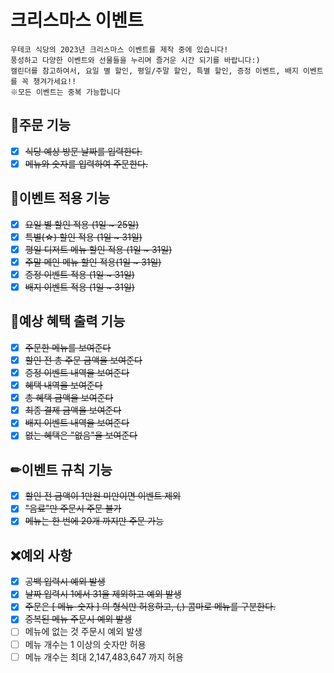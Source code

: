 # 크리스마스 이벤트
```
우테코 식당의 2023년 크리스마스 이벤트를 제작 중에 있습니다!
풍성하고 다양한 이벤트와 선물들을 누리며 즐거운 시간 되기를 바랍니다:)
캘린더를 참고하여서, 요일 별 할인, 평일/주말 할인, 특별 할인, 증정 이벤트, 배지 이벤트를 꼭 챙겨가세요!!
※모든 이벤트는 중복 가능합니다
```


## 📜주문 기능
- [x] ~~식당 예상 방문 날짜를 입력한다.~~  
- [x] ~~메뉴와 숫자를 입력하여 주문한다.~~

## 🎈이벤트 적용 기능
- [x] ~~요일 별 할인 적용 (1일 ~ 25일)~~
- [x] ~~특별(☆) 할인 적용 (1일 ~ 31일)~~
- [x] ~~평일 디저트 메뉴 할인 적용 (1일 ~ 31일)~~
- [x] ~~주말 메인 메뉴 할인 적용(1일 ~ 31일)~~
- [x] ~~증정 이벤트 적용 (1일 ~ 31일)~~
- [x] ~~배지 이벤트 적용 (1일 ~ 31일)~~

## 🎁예상 혜택 출력 기능
- [x] ~~주문한 메뉴를 보여준다~~
- [x] ~~할인 전 총 주문 금액을 보여준다~~
- [x] ~~증정 이벤트 내역을 보여준다~~
- [x] ~~혜택 내역을 보여준다~~ 
- [x] ~~총 혜택 금액을 보여준다~~
- [x] ~~최종 결제 금액을 보여준다~~
- [x] ~~배지 이벤트 내역을 보여준다~~
- [x] ~~없는 혜택은 "없음"을 보여준다~~

## ✏이벤트 규칙 기능
- [x] ~~할인 전 금액이 1만원 미만이면 이벤트 제외~~
- [x] ~~"음료"만 주문시 주문 불가~~
- [x] ~~메뉴는 한 번에 20개 까지만 주문 가능~~

## ❌예외 사항
- [x] ~~공백 입력시 예외 발생~~
- [x] ~~날짜 입력시 1에서 31을 제외하고 예외 발생~~
- [x] ~~주문은 [ 메뉴-숫자 ] 의 형식만 허용하고, (,) 콤마로 메뉴를 구분한다.~~
- [x] ~~중복된 메뉴 주문시 예외 발생~~
- [ ] 메뉴에 없는 것 주문시 예외 발생
- [ ] 메뉴 개수는 1 이상의 숫자만 허용
- [ ] 메뉴 개수는 최대 2,147,483,647 까지 허용
